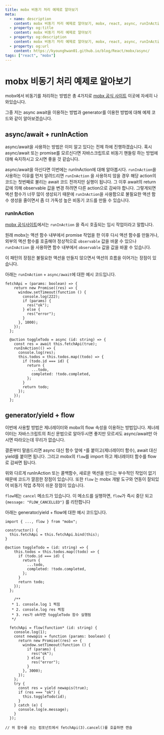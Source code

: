 ```yaml
---
title: mobx 비동기 처리 예제로 알아보기
meta:
  - name: description
    content: mobx 비동기 처리 예제로 알아보기, mobx, react, async, runInAction, observable, computed, action, autorun
  - property: og:title
    content: mobx 비동기 처리 예제로 알아보기
  - property: og:description
    content: mobx 비동기 처리 예제로 알아보기, mobx, react, async, runInAction, observable, computed, action, autorun
  - property: og:url
    content: https://kyounghwan01.github.io/blog/React/mobx/async/
tags: ["react", "mobx"]
---
```


# mobx 비동기 처리 예제로 알아보기

mobx에서 비동기를 처리하는 방법은 총 4가지로 [mobx 공식 사이트](https://mobx.js.org/actions.html#using-flow-instead-of-async--await-) 이곳에 자세히 나와있습니다.

그중 저는 async await을 이용하는 방법과 generator를 이용한 방법에 대해 예제 코드와 같이 알아보겠습니다.

## async/await + runInAction

async/await을 사용하는 방법은 이미 알고 있다는 전제 하에 진행하겠습니다. 혹시 async/await 또는 promise를 모르신다면 자바스크립트로 비동기 핸들링 하는 방법에 대해 숙지하시고 오시면 좋을 것 같습니다.

async/await을 아신다면 이번에는 runInAction에 대해 알아봅시다.
`runInAction`을 사용하는 이유를 먼저 알려드리면 `runInAction` 을 사용하지 않을 경우 해당 action의 코드는 첫번째로 불리는 await 코드 전까지만 실행이 됩니다. 그 이후 await의 return 값에 의해 observable 값을 변경 하려면 다른 action으로 감싸야 합니다. 그렇게되면 액션 함수가 너무 많이 생성되기 때문에 `runInAction`을 사용함으로 불필요한 액션 함수 생성을 줄이면서 좀 더 가독성 높은 비동기 코드를 만들 수 있습니다.

### runInAction

[mobx 공식사이트](https://mobx.js.org/actions.html#runinaction)에서는 `runInAction` 을 즉시 호출되는 임시 작업이라고 말합니다.

원래 mobx는 액션 함수 내부에서 promise 작업을 한 이후 다시 액션 함수를 만들거나, 외부의 액션 함수를 호출해야 정상적으로 `observable` 값을 바꿀 수 있으나 `runInAction` 을 사용하면 함수 내부에서 `observable` 값을 값을 바꿀 수 있습니다.

이 패턴의 장점은 불필요한 액션을 만들지 않으면서 액션의 흐름을 이어가는 장점이 있습니다.

아래는 `runInAction` + `async/await`에 대한 예시 코드입니다.

```tsx
fetchApi = (params: boolean) => {
    return new Promise((res) => {
      window.setTimeout(function () {
        console.log(222);
        if (params) {
          res("ok");
        } else {
          res("error");
        }
      }, 1000);
    });
  };

  @action toggleTodo = async (id: string) => {
    const res = await this.fetchApi(true);
    runInAction(() => {
      console.log(res);
      this.todos = this.todos.map((todo) => {
        if (todo.id === id) {
          return {
            ...todo,
            completed: !todo.completed,
          };
        }
        return todo;
      });
    });
  };
```

## generator/yield + flow

이번에 사용할 방법은 제너레이터와 mobx의 flow 속성을 이용하는 방법입니다. 제너레이터는 자바스크립트의 최신 문법으로 알아두시면 좋지만 모르셔도 async/await만 아시면 따라오는데 무리가 없습니다.

결론부터 말씀드리면 async 대신 함수 앞에 `*`를 붙이고(제너레이터 함수), await 대신 yield를 붙이면 됩니다. 그리고 mobx의 `flow`를 import 하고 제너레이터 함수를 flow로 감싸면 됩니다.

위와 다르게 runInAction 또는 콜백함수, 새로운 액션을 만드는 부수적인 작업이 없기 때문에 코드가 깔끔한 장점이 있습니다. 또한 `flow` 는 mobx 개발 도구와 연동이 잘되있어 비동기 작업 추적이 쉬운 장점이 있습니다.

`flow`에는 `cancel` 메소드가 있습니다. 이 메소드를 실행하면, `flow`가 즉시 중단 되고 `{message: "FLOW_CANCELLED"}` 를 리턴합니다

아래는 generator/yield + flow에 대한 예시 코드입니다.

```tsx
import { ..., flow } from "mobx";

constructor() {
  this.fetchApi = this.fetchApi.bind(this);
}

@action toggleTodo = (id: string) => {
    this.todos = this.todos.map((todo) => {
      if (todo.id === id) {
        return {
          ...todo,
          completed: !todo.completed,
        };
      }
      return todo;
    });
  };

	/**
   * 1. console.log 1 찍힘
   * 2. console.log res 찍힘
   * 3. res가 ok라면 toggleTodo 함수 실행됨
   */

  fetchApi = flow(function* (id: string) {
    console.log(1);
    const newapis = function (params: boolean) {
      return new Promise((res) => {
        window.setTimeout(function () {
          if (params) {
            res("ok");
          } else {
            res("error");
          }
        }, 3000);
      });
    };
    try {
      const res = yield newapis(true);
      if (res === "ok") {
        this.toggleTodo(id);
      }
    } catch (e) {
      console.log(e.message);
    }
  });

// 위 함수를 쓰는 컴포넌트에서 fetchApi(3).cancel()를 호출하면 캔슬
```

<TagLinks />

<Disqus />
